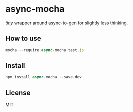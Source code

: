 
# async-mocha

  *tiny* wrapper around async-to-gen for slightly less thinking.

## How to use

```js
mocha --require async-mocha test.js
```

## Install

```js
npm install async-mocha --save-dev
```

## License

MIT
